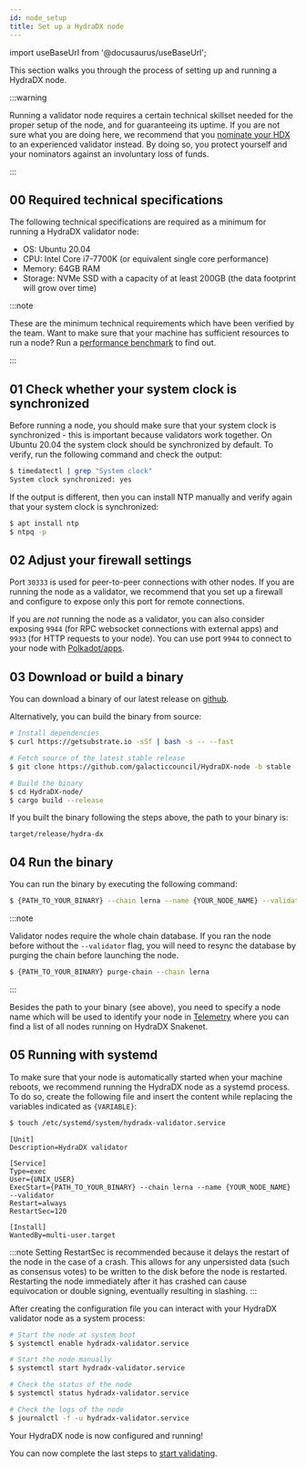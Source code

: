 ```yaml
---
id: node_setup
title: Set up a HydraDX node
---
```


import useBaseUrl from '@docusaurus/useBaseUrl';

This section walks you through the process of setting up and running a HydraDX node.

:::warning

Running a validator node requires a certain technical skillset needed for the proper setup of the node, and for guaranteeing its uptime. If you are not sure what you are doing here, we recommend that you [nominate your HDX](/start_nominating) to an experienced validator instead. By doing so, you protect yourself and your nominators against an involuntary loss of funds.

:::

## 00 Required technical specifications

The following technical specifications are required as a minimum for running a HydraDX validator node: 

* OS: Ubuntu 20.04
* CPU: Intel Core i7-7700K (or equivalent single core performance)
* Memory: 64GB RAM
* Storage: NVMe SSD with a capacity of at least 200GB (the data footprint will grow over time)

:::note

These are the minimum technical requirements which have been verified by the team. Want to make sure that your machine has sufficient resources to run a node? Run a [performance benchmark](/performance_benchmark) to find out.

:::


## 01 Check whether your system clock is synchronized

Before running a node, you should make sure that your system clock is synchronized - this is important because validators work together. On Ubuntu 20.04 the system clock should be synchronized by default. To verify, run the following command and check the output:

```bash
$ timedatectl | grep "System clock"
System clock synchronized: yes
```

If the output is different, then you can install NTP manually and verify again that your system clock is synchronized:

```bash
$ apt install ntp
$ ntpq -p
```

## 02 Adjust your firewall settings
Port `30333` is used for peer-to-peer connections with other nodes. If you are running the node as a validator, we recommend that you set up a firewall and configure to expose only this port for remote connections.

If you are *not* running the node as a validator, you can also consider exposing `9944` (for RPC websocket connections with external apps) and `9933` (for HTTP requests to your node). You can use port `9944` to connect to your node with [Polkadot/apps](polkadotjs_apps_local).

## 03 Download or build a binary
You can download a binary of our latest release on [github](https://github.com/galacticcouncil/HydraDX-node/releases).

Alternatively, you can build the binary from source:

```bash
# Install dependencies
$ curl https://getsubstrate.io -sSf | bash -s -- --fast

# Fetch source of the latest stable release
$ git clone https://github.com/galacticcouncil/HydraDX-node -b stable

# Build the binary
$ cd HydraDX-node/
$ cargo build --release
```

If you built the binary following the steps above, the path to your binary is:
```
target/release/hydra-dx
```

## 04 Run the binary
You can run the binary by executing the following command:

```bash
$ {PATH_TO_YOUR_BINARY} --chain lerna --name {YOUR_NODE_NAME} --validator
```

:::note

Validator nodes require the whole chain database. If you ran the node before without the `--validator` flag, you will need to resync the database by purging the chain before launching the node.
```bash
$ {PATH_TO_YOUR_BINARY} purge-chain --chain lerna
```

:::

Besides the path to your binary (see above), you need to specify a node name which will be used to identify your node in [Telemetry](https://telemetry.polkadot.io/#list/HydraDX%20Snakenet) where you can find a list of all nodes running on HydraDX Snakenet.

## 05 Running with systemd
To make sure that your node is automatically started when your machine reboots, we recommend running the HydraDX node as a systemd process. To do so, create the following file and insert the content while replacing the variables indicated as `{VARIABLE}`:

```bash
$ touch /etc/systemd/system/hydradx-validator.service
```

```
[Unit]
Description=HydraDX validator

[Service]
Type=exec
User={UNIX_USER}
ExecStart={PATH_TO_YOUR_BINARY} --chain lerna --name {YOUR_NODE_NAME} --validator
Restart=always
RestartSec=120

[Install]
WantedBy=multi-user.target
```

:::note
Setting RestartSec is recommended because it delays the restart of the node in the case of a crash. This allows for any unpersisted data (such as consensus votes) to be written to the disk before the node is restarted. Restarting the node immediately after it has crashed can cause equivocation or double signing, eventually resulting in slashing.
:::

After creating the configuration file you can interact with your HydraDX validator node as a system process:
```bash
# Start the node at system boot
$ systemctl enable hydradx-validator.service

# Start the node manually
$ systemctl start hydradx-validator.service

# Check the status of the node
$ systemctl status hydradx-validator.service

# Check the logs of the node
$ journalctl -f -u hydradx-validator.service
```

Your HydraDX node is now configured and running!

You can now complete the last steps to [start validating](/start_validating).
